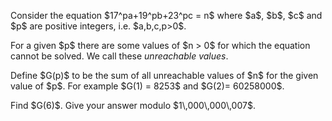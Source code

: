 <p>Consider the equation
$17^pa+19^pb+23^pc = n$ where $a$, $b$, $c$ and $p$ are positive integers, i.e.
$a,b,c,p&gt;0$.</p>

<p>For a given $p$ there are some values of $n &gt; 0$ for which the equation cannot be solved. We call these <i>unreachable values</i>.</p>

<p>Define $G(p)$ to be the sum of all unreachable values of $n$ for the given value of $p$. For example $G(1) = 8253$ and $G(2)= 60258000$.</p>

<p>Find $G(6)$. Give your answer modulo $1\,000\,000\,007$.</p>
